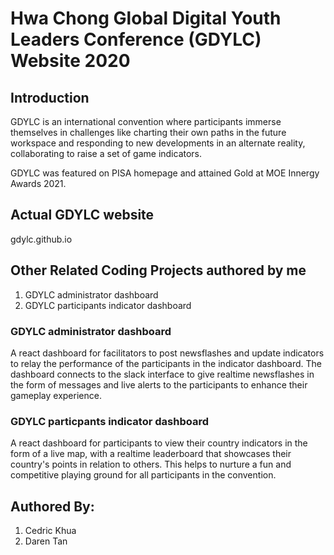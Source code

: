 # Hwa Chong Global Digital Youth Leaders Conference (GDYLC) Website 2020

## Introduction
GDYLC is an international convention where participants immerse themselves in challenges like charting their own paths in the future workspace and responding to new developments in an alternate reality, collaborating to raise a set of game indicators.
<br />

GDYLC was featured on PISA homepage and attained Gold at MOE Innergy Awards 2021.

## Actual GDYLC website
gdylc.github.io

## Other Related Coding Projects authored by me
1. GDYLC administrator dashboard
2. GDYLC participants indicator dashboard

### GDYLC administrator dashboard
A react dashboard for facilitators to post newsflashes and update indicators to relay the performance of the participants in the indicator dashboard. The dashboard connects to the slack interface to give realtime newsflashes in the form of messages and live alerts to the participants to enhance their gameplay experience.

### GDYLC particpants indicator dashboard 
A react dashboard for participants to view their country indicators in the form of a live map, with a realtime leaderboard that showcases their country's points in relation to others. This helps to nurture a fun and competitive playing ground for all participants in the convention.

## Authored By:
1. Cedric Khua
2. Daren Tan
